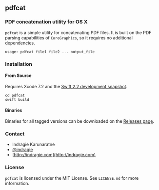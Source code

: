 ## pdfcat
### PDF concatenation utility for OS X

`pdfcat` is a simple utility for concatenating PDF files. It is built on the PDF parsing capabilities of `CoreGraphics`, so it requires no additional dependencies.

```
usage: pdfcat file1 file2 ... output_file
```

### Installation

#### From Source

Requires Xcode 7.2 and the [Swift 2.2 development snapshot](https://swift.org/download/#latest-development-snapshots).

```
cd pdfcat
swift build
```

#### Binaries

Binaries for all tagged versions can be downloaded on the [Releases page](https://github.com/indragiek/pdfcat/releases).

### Contact

* Indragie Karunaratne
* [@indragie](http://twitter.com/indragie)
* [http://indragie.com](http://indragie.com)

### License

`pdfcat` is licensed under the MIT License. See `LICENSE.md` for more information.
